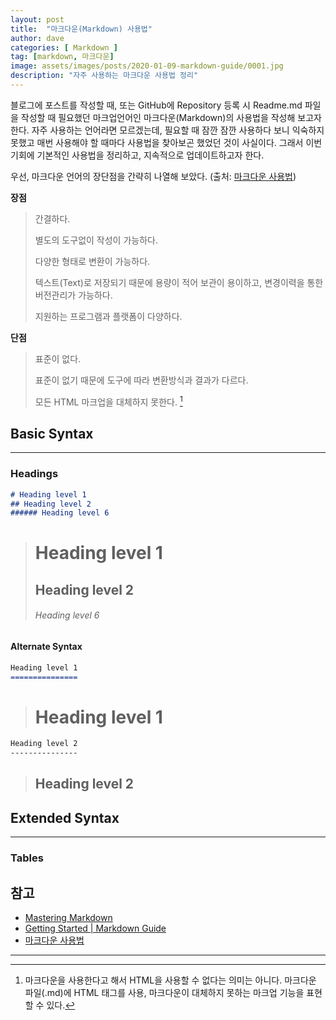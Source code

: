 ```yaml
---
layout: post
title:  "마크다운(Markdown) 사용법"
author: dave
categories: [ Markdown ]
tag: [markdown, 마크다운]
image: assets/images/posts/2020-01-09-markdown-guide/0001.jpg
description: "자주 사용하는 마크다운 사용법 정리"
---
```


블로그에 포스트를 작성할 때, 또는 GitHub에 Repository 등록 시 Readme.md 파일을 작성할 때 필요했던 마크업언어인 마크다운(Markdown)의 사용법을 작성해 보고자 한다. 자주 사용하는 언어라면 모르겠는데, 필요할 때 잠깐 잠깐 사용하다 보니 익숙하지 못했고 매번 사용해야 할 때마다 사용법을 찾아보곤 했었던 것이 사실이다. 그래서 이번 기회에 기본적인 사용법을 정리하고, 지속적으로 업데이트하고자 한다.

우선, 마크다운 언어의 장단점을 간략히 나열해 보았다. (출처: [마크다운 사용법](https://gist.github.com/ihoneymon/652be052a0727ad59601))  



**장점**

> 간결하다.
>
> 별도의 도구없이 작성이 가능하다.
>
> 다양한 형태로 변환이 가능하다.
>
> 텍스트(Text)로 저장되기 때문에 용량이 적어 보관이 용이하고, 변경이력을 통한 버전관리가 가능하다.
>
> 지원하는 프로그램과 플랫폼이 다양하다.

**단점**

> 표준이 없다.
>
> 표준이 없기 때문에 도구에 따라 변환방식과 결과가 다르다.
>
> 모든 HTML 마크업을 대체하지 못한다.  [^1]  



## Basic Syntax

-----

### Headings

```markdown
# Heading level 1
## Heading level 2
###### Heading level 6
```

> # Heading level 1
>
> ## Heading level 2
>
> ###### Heading level 6

#### Alternate Syntax

```markdown
Heading level 1
===============
```

> Heading level 1
> ===============

```markdown
Heading level 2
---------------
```

> Heading level 2
> ---------------



## Extended Syntax

-----

### Tables





## 참고

* [Mastering Markdown](https://guides.github.com/features/mastering-markdown/)
* [Getting Started \| Markdown Guide](https://www.markdownguide.org/getting-started/)
* [마크다운 사용법](https://gist.github.com/ihoneymon/652be052a0727ad59601)





-----

[^1]: 마크다운을 사용한다고 해서 HTML을 사용할 수 없다는 의미는 아니다. 마크다운 파일(.md)에 HTML 태그를 사용, 마크다운이 대체하지 못하는 마크업 기능을 표현할 수 있다.

